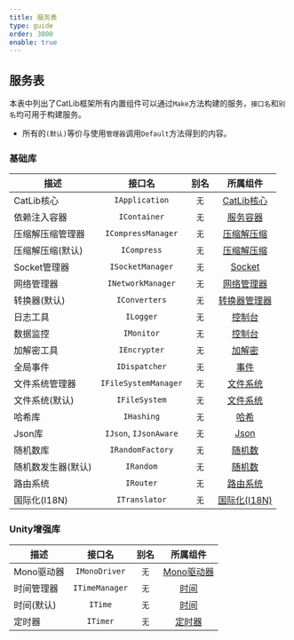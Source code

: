 ```yaml
---
title: 服务表
type: guide
order: 3000
enable: true
---
```


## 服务表

本表中列出了CatLib框架所有内置组件可以通过`Make`方法构建的服务，`接口名`和`别名`均可用于构建服务。

- 所有的`(默认)`等价与使用`管理器`调用`Default`方法得到的内容。

### 基础库

| 描述                | 接口名               | 别名        | 所属组件                              |
| -----------------  |:--------------------:|:-----------:|:------------------------------------:|
| CatLib核心         | `IApplication`       | `无`        | [CatLib核心](application.html)       |
| 依赖注入容器         | `IContainer`         | `无`        | [服务容器](container.html)        |
| 压缩解压缩管理器     | `ICompressManager`   | `无`        | [压缩解压缩](compress.html)            |
| 压缩解压缩(默认)     | `ICompress`          | `无`        | [压缩解压缩](compress.html)            |
| Socket管理器          | `ISocketManager`      | `无`       | [Socket](socket.html)                   |
| 网络管理器        | `INetworkManager`  | `无`       | [网络管理器](network.html)        |
| 转换器(默认)        | `IConverters`         | `无`       | [转换器管理器](converters.html)        |
| 日志工具            | `ILogger`             | `无`       | [控制台](console.html)                |
| 数据监控            | `IMonitor`            | `无`       | [控制台](console.html)                |
| 加解密工具          | `IEncrypter`          | `无`       | [加解密](encryption.html)            |
| 全局事件            | `IDispatcher`         | `无`       | [事件](/v1/detail/support/events.html) |
| 文件系统管理器       | `IFileSystemManager` | `无`        | [文件系统](file-system.html)          |
| 文件系统(默认)       | `IFileSystem`        | `无`        | [文件系统](file-system.html)          |
| 哈希库              | `IHashing`            | `无`       | [哈希](hashing.html)                 |
| Json库              | `IJson`, `IJsonAware` | `无`       | [Json](json.html)                   |
| 随机数库            | `IRandomFactory`      | `无`       | [随机数](random.html)                |
| 随机数发生器(默认)   | `IRandom`             | `无`       | [随机数](random.html)                |
| 路由系统            | `IRouter`             | `无`       | [路由系统](routing.html)             |
| 国际化(I18N)        | `ITranslator`         | `无`       | [国际化(I18N)](translation.html)     |

### Unity增强库

| 描述                | 接口名               | 别名        | 所属组件                              |
| -----------------  |:--------------------:|:-----------:|:------------------------------------:|
| Mono驱动器          | `IMonoDriver`        | `无`        | [Mono驱动器](mono-driver.html)       |
| 时间管理器          | `ITimeManager`        | `无`        | [时间](time.html)                   |
| 时间(默认)          | `ITime`              | `无`        | [时间](time.html)                   |
| 定时器              | `ITimer`              | `无`        | [定时器](timer.html)                |